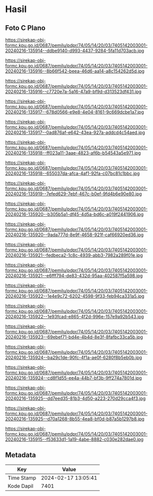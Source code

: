 # Hasil

## Foto C Plano

https://sirekap-obj-formc.kpu.go.id/0687/pemilu/pdpr/74/05/14/20/03/7405142003001-20240216-135914--ddbe9140-d993-4437-9284-5fa11d703acb.jpg

https://sirekap-obj-formc.kpu.go.id/0687/pemilu/pdpr/74/05/14/20/03/7405142003001-20240216-135916--8b66f542-beea-46d6-aa14-a8c154262d5d.jpg

https://sirekap-obj-formc.kpu.go.id/0687/pemilu/pdpr/74/05/14/20/03/7405142003001-20240216-135916--c7720e7a-5a16-47a9-bf9d-d313523df431.jpg

https://sirekap-obj-formc.kpu.go.id/0687/pemilu/pdpr/74/05/14/20/03/7405142003001-20240216-135917--678d0566-e9e8-4e04-8161-9c669dcbe1a7.jpg

https://sirekap-obj-formc.kpu.go.id/0687/pemilu/pdpr/74/05/14/20/03/7405142003001-20240216-135917--0ad876af-e642-43ea-927a-addcd4c54aed.jpg

https://sirekap-obj-formc.kpu.go.id/0687/pemilu/pdpr/74/05/14/20/03/7405142003001-20240216-135918--ff023a11-3aae-4823-af6b-b54543a5e971.jpg

https://sirekap-obj-formc.kpu.go.id/0687/pemilu/pdpr/74/05/14/20/03/7405142003001-20240216-135918--655037da-afca-4af1-92fa-c07bc81c1bbc.jpg

https://sirekap-obj-formc.kpu.go.id/0687/pemilu/pdpr/74/05/14/20/03/7405142003001-20240216-135919--7efed629-7ebf-467c-b0ef-9fd4b6e90e80.jpg

https://sirekap-obj-formc.kpu.go.id/0687/pemilu/pdpr/74/05/14/20/03/7405142003001-20240216-135920--b305b5a1-df45-4d5a-bd6c-a019f2441906.jpg

https://sirekap-obj-formc.kpu.go.id/0687/pemilu/pdpr/74/05/14/20/03/7405142003001-20240216-135920--9ada777d-8e9f-4658-921f-caf66920ed36.jpg

https://sirekap-obj-formc.kpu.go.id/0687/pemilu/pdpr/74/05/14/20/03/7405142003001-20240216-135921--fedbeca2-1c8c-4939-abb3-7982a289f01e.jpg

https://sirekap-obj-formc.kpu.go.id/0687/pemilu/pdpr/74/05/14/20/03/7405142003001-20240216-135921--e6fff794-de83-432d-95aa-402587f5a598.jpg

https://sirekap-obj-formc.kpu.go.id/0687/pemilu/pdpr/74/05/14/20/03/7405142003001-20240216-135922--1e4e9c72-6202-4598-9f33-feb94ca331a5.jpg

https://sirekap-obj-formc.kpu.go.id/0687/pemilu/pdpr/74/05/14/20/03/7405142003001-20240216-135922--1e93fcad-e865-4f2d-996e-157e9a92b543.jpg

https://sirekap-obj-formc.kpu.go.id/0687/pemilu/pdpr/74/05/14/20/03/7405142003001-20240216-135923--69ebef71-bd4e-4b4d-8e3f-8fafbc33ca5b.jpg

https://sirekap-obj-formc.kpu.go.id/0687/pemilu/pdpr/74/05/14/20/03/7405142003001-20240216-135924--ba29c1de-90fc-4f1a-ae0f-6280f8b5eb0b.jpg

https://sirekap-obj-formc.kpu.go.id/0687/pemilu/pdpr/74/05/14/20/03/7405142003001-20240216-135924--cd8f1d55-ee4a-44b7-bf3b-9ff274a7801d.jpg

https://sirekap-obj-formc.kpu.go.id/0687/pemilu/pdpr/74/05/14/20/03/7405142003001-20240216-135925--dd7eed35-81b3-4d50-a223-270d29cca4f3.jpg

https://sirekap-obj-formc.kpu.go.id/0687/pemilu/pdpr/74/05/14/20/03/7405142003001-20240216-135925--d70a1268-8b55-4ea8-bf0d-b87a5b1297b8.jpg

https://sirekap-obj-formc.kpu.go.id/0687/pemilu/pdpr/74/05/14/20/03/7405142003001-20240216-135915--f53633d1-1a19-4abe-8882-c030e282dae0.jpg


## Metadata

| Key        | Value               |
| ---------- | ------------------- |
| Time Stamp | 2024-02-17 13:05:41 |
| Kode Dapil | 7401                |



